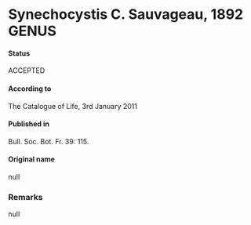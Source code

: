 # Synechocystis C. Sauvageau, 1892 GENUS

#### Status
ACCEPTED

#### According to
The Catalogue of Life, 3rd January 2011

#### Published in
Bull. Soc. Bot. Fr. 39: 115.

#### Original name
null

### Remarks
null